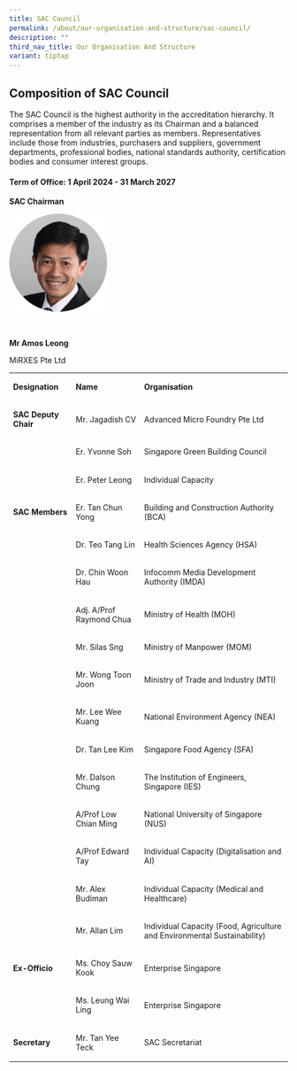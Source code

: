 ```yaml
---
title: SAC Council
permalink: /about/our-organisation-and-structure/sac-council/
description: ""
third_nav_title: Our Organisation And Structure
variant: tiptap
---
```

<h2>Composition of SAC Council</h2>
<p>The SAC Council is the highest authority in the accreditation hierarchy.
It comprises a member of the industry as its Chairman and a balanced representation
from all relevant parties as members. Representatives include those from
industries, purchasers and suppliers, government departments, professional
bodies, national standards authority, certification bodies and consumer
interest groups.</p>
<h4>Term of Office: 1 April 2024 - 31 March 2027</h4>
<p><strong>SAC Chairman</strong>
</p>
<div class="isomer-image-wrapper">
<img style="width: 177px;" height="auto" width="100%" src="/images/about/our-organisation-structure/Mr_Amos_Leong.png">
</div>
<p>
<br>
</p>
<p><strong>Mr Amos Leong</strong>
</p>
<p>MiRXES Pte Ltd</p>
<table>
<tbody>
<tr>
<td rowspan="1" colspan="1">
<p><strong>Designation</strong>
</p>
</td>
<td rowspan="1" colspan="1">
<p><strong>Name</strong>
</p>
</td>
<td rowspan="1" colspan="1">
<p><strong>Organisation</strong>
</p>
</td>
</tr>
<tr>
<td rowspan="1" colspan="1">
<p><strong>SAC Deputy Chair</strong>
</p>
</td>
<td rowspan="1" colspan="1">
<p>Mr. Jagadish CV</p>
</td>
<td rowspan="1" colspan="1">
<p>Advanced Micro Foundry Pte Ltd</p>
</td>
</tr>
<tr>
<td rowspan="1" colspan="1">
<p>&nbsp;</p>
</td>
<td rowspan="1" colspan="1">
<p>Er. Yvonne Soh</p>
</td>
<td rowspan="1" colspan="1">
<p>Singapore Green Building Council</p>
</td>
</tr>
<tr>
<td rowspan="1" colspan="1">
<p>&nbsp;</p>
</td>
<td rowspan="1" colspan="1">
<p>Er. Peter Leong</p>
</td>
<td rowspan="1" colspan="1">
<p>Individual Capacity</p>
</td>
</tr>
<tr>
<td rowspan="1" colspan="1">
<p><strong>SAC Members</strong>
</p>
</td>
<td rowspan="1" colspan="1">
<p>Er. Tan Chun Yong</p>
</td>
<td rowspan="1" colspan="1">
<p>Building and Construction Authority (BCA)</p>
</td>
</tr>
<tr>
<td rowspan="1" colspan="1">
<p>&nbsp;</p>
</td>
<td rowspan="1" colspan="1">
<p>Dr. Teo Tang Lin</p>
</td>
<td rowspan="1" colspan="1">
<p>Health Sciences Agency (HSA)</p>
</td>
</tr>
<tr>
<td rowspan="1" colspan="1">
<p>&nbsp;</p>
</td>
<td rowspan="1" colspan="1">
<p>Dr. Chin Woon Hau</p>
</td>
<td rowspan="1" colspan="1">
<p>Infocomm Media Development Authority (IMDA)</p>
</td>
</tr>
<tr>
<td rowspan="1" colspan="1">
<p>&nbsp;</p>
</td>
<td rowspan="1" colspan="1">
<p>Adj. A/Prof Raymond Chua</p>
</td>
<td rowspan="1" colspan="1">
<p>Ministry of Health (MOH)</p>
</td>
</tr>
<tr>
<td rowspan="1" colspan="1">
<p>&nbsp;</p>
</td>
<td rowspan="1" colspan="1">
<p>Mr. Silas Sng</p>
</td>
<td rowspan="1" colspan="1">
<p>Ministry of Manpower (MOM)</p>
</td>
</tr>
<tr>
<td rowspan="1" colspan="1">
<p></p>
</td>
<td rowspan="1" colspan="1">
<p>Mr. Wong Toon Joon</p>
</td>
<td rowspan="1" colspan="1">
<p>Ministry of Trade and Industry (MTI)</p>
</td>
</tr>
<tr>
<td rowspan="1" colspan="1">
<p>&nbsp;</p>
</td>
<td rowspan="1" colspan="1">
<p>Mr. Lee Wee Kuang</p>
</td>
<td rowspan="1" colspan="1">
<p>National Environment Agency (NEA)</p>
</td>
</tr>
<tr>
<td rowspan="1" colspan="1">
<p>&nbsp;</p>
</td>
<td rowspan="1" colspan="1">
<p>Dr. Tan Lee Kim</p>
</td>
<td rowspan="1" colspan="1">
<p>Singapore Food Agency (SFA)</p>
</td>
</tr>
<tr>
<td rowspan="1" colspan="1">
<p>&nbsp;</p>
</td>
<td rowspan="1" colspan="1">
<p>Mr. Dalson Chung</p>
</td>
<td rowspan="1" colspan="1">
<p>The Institution of Engineers, Singapore (IES)</p>
</td>
</tr>
<tr>
<td rowspan="1" colspan="1">
<p>&nbsp;</p>
</td>
<td rowspan="1" colspan="1">
<p>A/Prof Low Chian Ming</p>
</td>
<td rowspan="1" colspan="1">
<p>National University of Singapore (NUS)</p>
</td>
</tr>
<tr>
<td rowspan="1" colspan="1">
<p>&nbsp;</p>
</td>
<td rowspan="1" colspan="1">
<p>A/Prof Edward Tay</p>
</td>
<td rowspan="1" colspan="1">
<p>Individual Capacity (Digitalisation and AI)</p>
</td>
</tr>
<tr>
<td rowspan="1" colspan="1">
<p>&nbsp;</p>
</td>
<td rowspan="1" colspan="1">
<p>Mr. Alex Budiman</p>
</td>
<td rowspan="1" colspan="1">
<p>Individual Capacity (Medical and Healthcare)</p>
</td>
</tr>
<tr>
<td rowspan="1" colspan="1">
<p></p>
</td>
<td rowspan="1" colspan="1">
<p>Mr. Allan Lim</p>
</td>
<td rowspan="1" colspan="1">
<p>Individual Capacity (Food, Agriculture and Environmental Sustainability)</p>
</td>
</tr>
<tr>
<td rowspan="1" colspan="1">
<p><strong>Ex-Officio</strong>
</p>
</td>
<td rowspan="1" colspan="1">
<p>Ms. Choy Sauw Kook</p>
</td>
<td rowspan="1" colspan="1">
<p>Enterprise Singapore</p>
</td>
</tr>
<tr>
<td rowspan="1" colspan="1">
<p></p>
</td>
<td rowspan="1" colspan="1">
<p>Ms. Leung Wai Ling</p>
</td>
<td rowspan="1" colspan="1">
<p>Enterprise Singapore</p>
</td>
</tr>
<tr>
<td rowspan="1" colspan="1">
<p><strong>Secretary</strong>
</p>
</td>
<td rowspan="1" colspan="1">
<p>Mr. Tan Yee Teck</p>
</td>
<td rowspan="1" colspan="1">
<p>SAC Secretariat</p>
</td>
</tr>
</tbody>
</table>
<p></p>